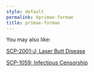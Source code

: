 ```yaml
---
style: default
permalink: Xprimae-formae
title: primae-formae
---
```

You may also like:

[SCP-2001-J: Laser Butt Disease](http://scp-wiki.net/scp-butt-j)

[SCP-1059: Infectious Censorship](http://scp-wiki.net/scp-1059)
